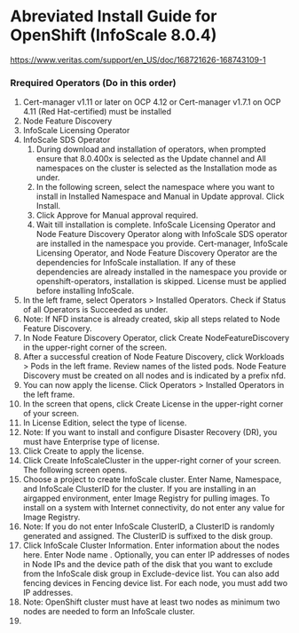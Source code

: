 # Abreviated Install Guide for OpenShift (InfoScale 8.0.4)  
https://www.veritas.com/support/en_US/doc/168721626-168743109-1  
  
### Rrequired Operators (Do in this order)
1. Cert-manager v1.11 or later on OCP 4.12 or Cert-manager v1.7.1 on OCP 4.11 (Red Hat-certified) must be installed
2. Node Feature Discovery
3. InfoScale Licensing Operator
4. InfoScale SDS Operator
   1. During download and installation of operators, when prompted ensure that 8.0.400x is selected as the Update channel and All namespaces on the cluster is selected as the Installation mode as under.
   2. In the following screen, select the namespace where you want to install in Installed Namespace and Manual in Update approval. Click Install.
   3. Click Approve for Manual approval required.
   4. Wait till installation is complete. InfoScale Licensing Operator and Node Feature Discovery Operator along with InfoScale SDS operator are installed in the namespace you provide. Cert-manager, InfoScale Licensing Operator, and Node Feature Discovery Operator are the dependencies for InfoScale installation. If any of these dependencies are already installed in the namespace you provide or openshift-operators, installation is skipped. License must be applied before installing InfoScale.
5. In the left frame, select Operators > Installed Operators. Check if Status of all Operators is Succeeded as under.
6. Note: If NFD instance is already created, skip all steps related to Node Feature Discovery.
7. In Node Feature Discovery Operator, click Create NodeFeatureDiscovery in the upper-right corner of the screen.
8. After a successful creation of Node Feature Discovery, click Workloads > Pods in the left frame. Review names of the listed pods. Node Feature Discovery must be created on all nodes and is indicated by a prefix nfd.
9. You can now apply the license. Click Operators > Installed Operators in the left frame.
10. In the screen that opens, click Create License in the upper-right corner of your screen.
11.  In License Edition, select the type of license.
   1. Note: If you want to install and configure Disaster Recovery (DR), you must have Enterprise type of license.
12. Click Create to apply the license.
13. Click Create InfoScaleCluster in the upper-right corner of your screen. The following screen opens.
14. Choose a project to create InfoScale cluster. Enter Name, Namespace, and InfoScale ClusterID for the cluster. If you are installing in an airgapped environment, enter Image Registry for pulling images. To install on a system with Internet connectivity, do not enter any value for Image Registry.
   1. Note: If you do not enter InfoScale ClusterID, a ClusterID is randomly generated and assigned. The ClusterID is suffixed to the disk group.
15. Click InfoScale Cluster Information. Enter information about the nodes here. Enter Node name . Optionally, you can enter IP addresses of nodes in Node IPs and the device path of the disk that you want to exclude from the InfoScale disk group in Exclude-device list. You can also add fencing devices in Fencing device list. For each node, you must add two IP addresses.
  1. Note: OpenShift cluster must have at least two nodes as minimum two nodes are needed to form an InfoScale cluster.
16.
     


